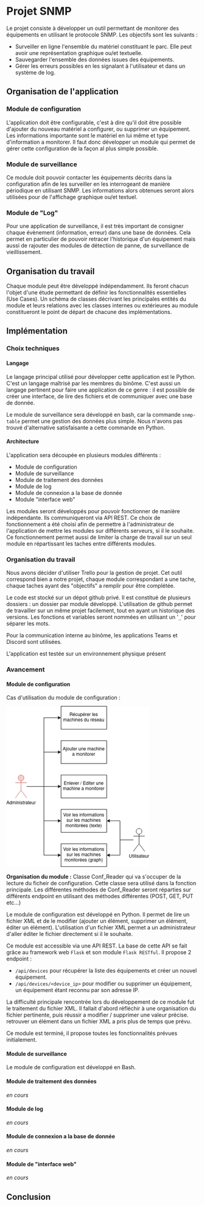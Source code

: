 # Projet SNMP

Le projet consiste à développer un outil permettant de monitorer des équipements en utilisant le protocole SNMP.
Les objectifs sont les suivants :

- Surveiller en ligne l'ensemble du matériel constituant le parc. Elle peut avoir une représentation graphique ou/et textuelle.
- Sauvegarder l'ensemble des données issues des équipements.
- Gérer les erreurs possibles en les signalant à l'utilisateur et dans un système de log.

## Organisation de l'application

### Module de configuration

L'application doit être configurable, c'est à dire qu'il doit être possible d'ajouter du nouveau matériel a configurer, ou supprimer un équipement. Les informations importante sont le matériel en lui même et type d'information a monitorer.
Il faut donc développer un module qui permet de gérer cette configuration de la façon al plus simple possible. 

### Module de surveillance

Ce module doit pouvoir contacter les équipements décrits dans la configuration afin de les surveiller en les interrogeant de manière périodique en utilisant SNMP. Les informations alors obtenues seront alors utilisées pour de l'affichage graphique ou/et textuel.

### Module de "Log"

Pour une application de surveillance, il est très important de consigner chaque évènement (information, erreur) dans une base de données. Cela permet en particulier de pouvoir retracer l'historique d'un équipement mais aussi de rajouter des modules de détection de panne, de surveillance de vieillissement.

## Organisation du travail

Chaque module peut être développé indépendamment. Ils feront chacun l'objet d'une étude permettant de définir les fonctionnalités essentielles (Use Cases). Un schéma de classes décrivant les principales entités du module et leurs relations avec les classes internes ou extérieures au module constitueront le point de départ de chacune des implémentations.

## Implémentation

### Choix techniques

#### Langage

Le langage principal utilisé pour développer cette application est le Python. C'est un langage maîtrisé par les membres du binôme. C'est aussi un langage pertinent pour faire une application de ce genre : il est possible de créer une interface, de lire des fichiers et de communiquer avec une base de donnée.

Le module de surveillance sera développé en bash, car la commande `snmp-table` permet une gestion des données plus simple. Nous n'avons pas trouvé d'alternative satisfaisante a cette commande en Python.

#### Architecture

L'application sera découpée en plusieurs modules différents :

- Module de configuration
- Module de surveillance
- Module de traitement des données
- Module de log
- Module de connexion a la base de donnée
- Module "interface web"

Les modules seront développés pour pouvoir fonctionner de manière indépendante. Ils communiqueront via API REST. Ce choix de fonctionnement a été choisi afin de permettre à l'administrateur de l'application de mettre les modules sur différents serveurs, si il le souhaite. Ce fonctionnement permet aussi de limiter la charge de travail sur un seul module en répartissant les taches entre différents modules. 

### Organisation du travail

Nous avons décider d'utiliser Trello pour la gestion de projet. Cet outil correspond bien a notre projet, chaque module correspondant a une tache, chaque taches ayant des "objectifs" a remplir pour être complétée.

Le code est stocké sur un dépot github privé. Il est constitué de plusieurs dossiers : un dossier par module développé.
L'utilisation de github permet de travailler sur un même projet facilement, tout en ayant un historique des versions.
Les fonctions et variables seront nommées en utilisant un '`_`' pour séparer les mots.

Pour la communication interne au binôme, les applications Teams et Discord sont utilisées.

L'application est testée sur un environnement physique présent

### Avancement

#### Module de configuration

Cas d'utilisation du module de configuration :

![Usecase](doc/Usecase.png)

**Organisation du module :**
	Classe Conf_Reader qui va s'occuper de la lecture du ficheir de configuration.
	Cette classe sera utilisé dans la fonction principale.
	Les différentes méthodes de Conf_Reader seront réparties sur différents endpoint en utilisant des méthodes différentes (POST, GET, PUT etc...)

Le module de configuration est développé en Python.
Il permet de lire un fichier XML et de le modifier (ajouter un élément, supprimer un élément, éditer un élément).
L'utilisation d'un fichier XML permet a un administrateur d'aller éditer le fichier directement si il le souhaite.

Ce module est accessible via une API REST. La base de cette API se fait grâce au framework web `Flask` et son module `Flask RESTful`.
Il propose 2 endpoint :

- `/api/devices` pour récupérer la liste des équipements et créer un nouvel équipement.
- `/api/devices/<device_ip>` pour modifier ou supprimer un équipement, un équipement étant reconnu par son adresse IP.

La difficulté principale rencontrée lors du développement de ce module fut le traitement du fichier XML. Il fallait d'abord réfléchir à une organisation du fichier pertinente, puis réussir a modifier / supprimer une valeur précise. retrouver un élément dans un fichier XML a pris plus de temps que prévu. 

Ce module est terminé, il propose toutes les fonctionnalités prévues initialement.

#### Module de surveillance

Le module de configuration est développé en Bash.

#### Module de traitement des données

*en cours*

#### Module de log

*en cours*

#### Module de connexion a la base de donnée

*en cours*

#### Module de "interface web"

*en cours*

## Conclusion

